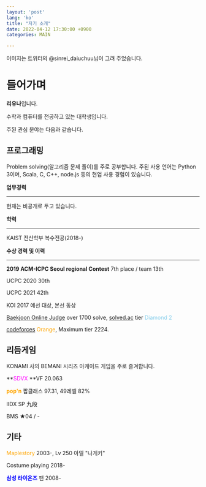 ```yaml
---
layout: 'post'
lang: 'ko'
title: "자기 소개"
date: 2022-04-12 17:30:00 +0900
categories: MAIN

---
```




이미지는 트위터의 @sinrei_daiuchuu님이 그려 주었습니다. 

# 들어가며

**리유나**입니다.

수학과 컴퓨터를 전공하고 있는 대학생입니다.

주된 관심 분야는 다음과 같습니다.



## 프로그래밍

Problem solving(알고리즘 문제 풀이)를 주로 공부합니다. 주된 사용 언어는 Python 3이며, Scala, C, C++, node.js 등의 현업 사용 경험이 있습니다.

**업무경력**

--------

현재는 비공개로 두고 있습니다.

**학력**

-------

KAIST 전산학부 복수전공(2018-)

**수상 경력 및 이력**

------

**2019 ACM-ICPC Seoul regional Contest** 7th place / team 13th

UCPC 2020 30th

UCPC 2021 42th

KOI 2017 예선 대상, 본선 동상

[Baekjoon Online Judge](https://www.acmicpc.net/user/runnie0427) over 1700 solve, [solved.ac](https://solved.ac/profile/runnie0427) tier <span style="color:skyblue">Diamond 2</span>

[codeforces](https://codeforces.com/profile/Eunha) <span style="color:orange">Orange</span>, Maximum tier 2224.



## 리듬게임

KONAMI 사의 BEMANI 시리즈 아케이드 게임을 주로 즐겨합니다. 

**<span style="color:magenta">SDVX</span> **VF 20.063

**<span style="color:orange">pop'n</span>** 팝클래스 97.31, 49레벨 82%

IIDX SP 九段

BMS ★04 / -



## 기타

<span style="color:orange">Maplestory</span> 2003-, Lv 250 아델 "나게키"

Costume playing 2018-

**<span style="color:blue">삼성 라이온즈</span>** 팬 2008-

